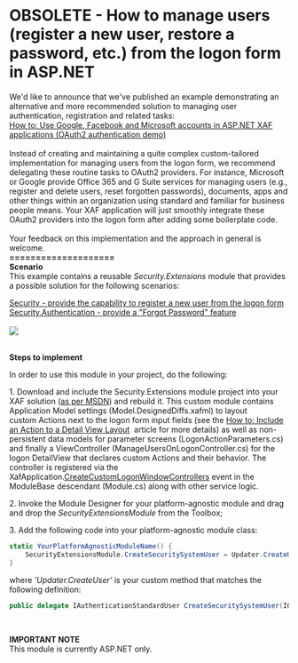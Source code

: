 # OBSOLETE - How to manage users (register a new user, restore a password, etc.) from the logon form in ASP.NET


<p>We'd like to announce that we've published an example demonstrating an alternative and more recommended solution to managing user authentication, registration and related tasks:<br><a href="https://www.devexpress.com/Support/Center/p/T535280">How to: Use Google, Facebook and Microsoft accounts in ASP.NET XAF applications (OAuth2 authentication demo)</a><br><br>Instead of creating and maintaining a quite complex custom-tailored implementation for managing users from the logon form, we recommend delegating these routine tasks to OAuth2 providers. For instance, Microsoft or Google provide Office 365 and G Suite services for managing users (e.g., register and delete users, reset forgotten passwords), documents, apps and other things within an organization using standard and familiar for business people means. Your XAF application will just smoothly integrate these OAuth2 providers into the logon form after adding some boilerplate code.<br><br>Your feedback on this implementation and the approach in general is welcome.<strong><br>====================<br>Scenario</strong><br>This example contains a reusable <em>Security.Extensions</em> module that provides a possible solution for the following scenarios:</p>
<p><a href="https://www.devexpress.com/Support/Center/p/S32938">Security - provide the capability to register a new user from the logon form</a><br><a href="https://www.devexpress.com/Support/Center/p/S33481">Security.Authentication - provide a "Forgot Password" feature</a><br><br><img src="https://raw.githubusercontent.com/DevExpress-Examples/obsolete-how-to-manage-users-register-a-new-user-restore-a-password-etc-from-the-logon-form-e4037/15.1.3+/media/08b47836-b8ac-11e6-80bf-00155d62480c.png"></p>
<br><strong>Steps to implement</strong><br>
<p>In order to use this module in your project, do the following:</p>
<p>1. Download and include the Security.Extensions module project into your XAF solution (<a href="https://msdn.microsoft.com/library/ff460187.aspx">as per MSDN</a>) and rebuild it. This custom module contains Application Model settings (Model.DesignedDiffs.xafml) to layout custom Actions next to the logon form input fields (see the <a href="https://documentation.devexpress.com/eXpressAppFramework/CustomDocument112816.aspx">How to: Include an Action to a Detail View Layout</a>  article for more details) as well as non-persistent data models for parameter screens (LogonActionParameters.cs) and finally a ViewController (ManageUsersOnLogonController.cs) for the logon DetailView that declares custom Actions and their behavior. The controller is registered via the XafApplication.<a href="https://documentation.devexpress.com/eXpressAppFramework/DevExpressExpressAppXafApplication_CreateCustomLogonWindowControllerstopic.aspx">CreateCustomLogonWindowControllers</a> event in the ModuleBase descendant (Module.cs) along with other service logic.</p>
<p>2. Invoke the Module Designer for your platform-agnostic module and drag and drop the <em>SecurityExtensionsModule </em>from the Toolbox;</p>
<p>3. Add the following code into your platform-agnostic module class:</p>


```cs
static YourPlatformAgnosticModuleName() {
    SecurityExtensionsModule.CreateSecuritySystemUser = Updater.CreateUser;
} 

```


<p>where <em>'Updater.CreateUser'</em> is your custom method that matches the following definition:</p>


```cs
public delegate IAuthenticationStandardUser CreateSecuritySystemUser(IObjectSpace objectSpace, string userName, string email, string password, bool isAdministrator);

```


<p> </p>
<p><strong>IM</strong><strong>PORTANT NOTE</strong><br> This module is currently ASP.NET only.<br><br></p>

<br/>


